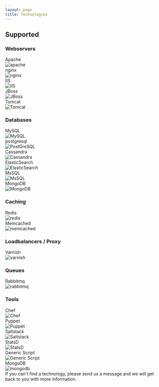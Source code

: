 ```yaml
---
layout: page
title: Technologies
---
```


## Supported

### Webservers
<div class="row technologies">
    <div class="col-sm-6 col-md-4">
        <div class="panel panel-default">
            <div class="panel-heading">Apache</div>
            <div class="panel-body">
                <img src="{{ site.baseurl }}/gfx/getting-started/technologies/apache.jpg" alt="apache" />
            </div>
        </div>
    </div>
    <div class="col-sm-6 col-md-4">
        <div class="panel panel-default">
            <div class="panel-heading">nginx</div>
            <div class="panel-body">
                <img src="{{ site.baseurl }}/gfx/getting-started/technologies/nginx.png" alt="nginx" />
            </div>
        </div>
    </div>
    <div class="col-sm-6 col-md-4">
        <div class="panel panel-default">
            <div class="panel-heading">IIS</div>
            <div class="panel-body">
                <img src="{{ site.baseurl }}/gfx/getting-started/technologies/iis.png" alt="IIS" />
            </div>
        </div>
    </div>
    <div class="col-sm-6 col-md-4">
        <div class="panel panel-default">
            <div class="panel-heading">JBoss</div>
            <div class="panel-body">
                <img src="{{ site.baseurl }}/gfx/getting-started/technologies/jboss.jpg" alt="JBoss" />
            </div>
        </div>
    </div>
    <div class="col-sm-6 col-md-4">
        <div class="panel panel-default">
            <div class="panel-heading">Tomcat</div>
            <div class="panel-body">
                <img src="{{ site.baseurl }}/gfx/getting-started/technologies/tomcat.jpg" alt="Tomcat" />
            </div>
        </div>
    </div>
</div>


### Databases
<div class="row technologies">
    <div class="col-sm-6 col-md-4">
        <div class="panel panel-default">
            <div class="panel-heading">MySQL</div>
            <div class="panel-body">
                <img src="{{ site.baseurl }}/gfx/getting-started/technologies/mysql.png" alt="MySQL" />
            </div>
        </div>
    </div>
    <div class="col-sm-6 col-md-4">
        <div class="panel panel-default">
            <div class="panel-heading">postgresql</div>
            <div class="panel-body">
                <img src="{{ site.baseurl }}/gfx/getting-started/technologies/postgres-logo.png" alt="PostGreSQL" />
            </div>
        </div>
    </div>
    <div class="col-sm-6 col-md-4">
        <div class="panel panel-default">
            <div class="panel-heading">Cassandra</div>
            <div class="panel-body">
                <img src="{{ site.baseurl }}/gfx/getting-started/technologies/cassandra.jpg" alt="Cassandra" />
            </div>
        </div>
    </div>
    <div class="col-sm-6 col-md-4">
        <div class="panel panel-default">
            <div class="panel-heading">ElasticSearch</div>
            <div class="panel-body">
                <img src="{{ site.baseurl }}/gfx/getting-started/technologies/elasticsearch.jpg" alt="ElasticSearch" />
            </div>
        </div>
    </div>
    <div class="col-sm-6 col-md-4">
        <div class="panel panel-default">
            <div class="panel-heading">MsSQL</div>
            <div class="panel-body">
                <img src="{{ site.baseurl }}/gfx/getting-started/technologies/mssql.jpg" alt="MsSQL" />
            </div>
        </div>
    </div>
    <div class="col-sm-6 col-md-4">
        <div class="panel panel-default">
            <div class="panel-heading">MongoDB</div>
            <div class="panel-body">
                <img src="{{ site.baseurl }}/gfx/getting-started/technologies/mongodb.jpg" alt="MongoDB" />
            </div>
        </div>
    </div>
</div>


### Caching
<div class="row technologies">
    <div class="col-sm-6 col-md-4">
        <div class="panel panel-default">
            <div class="panel-heading">Redis</div>
            <div class="panel-body">
                <img src="{{ site.baseurl }}/gfx/getting-started/technologies/redis.jpg" alt="redis" />
            </div>
        </div>
    </div>
    <div class="col-sm-6 col-md-4">
        <div class="panel panel-default">
            <div class="panel-heading">Memcached</div>
            <div class="panel-body">
                <img src="{{ site.baseurl }}/gfx/getting-started/technologies/memcached.jpg" alt="memcached" />
            </div>
        </div>
    </div>
</div>


### Loadbalancers / Proxy
<div class="row technologies">
    <div class="col-sm-6 col-md-4">
        <div class="panel panel-default">
            <div class="panel-heading">Varnish</div>
            <div class="panel-body">
                <img src="{{ site.baseurl }}/gfx/getting-started/technologies/varnish.png" alt="varnish" />
            </div>
        </div>
    </div>
</div>


### Queues
<div class="row technologies">
    <div class="col-sm-6 col-md-4">
        <div class="panel panel-default">
            <div class="panel-heading">Rabbitmq</div>
            <div class="panel-body">
                <img src="{{ site.baseurl }}/gfx/getting-started/technologies/rabbitmq.jpg" alt="rabbitmq" />
            </div>
        </div>
    </div>
</div>

### Tools
<div class="row technologies">
    <div class="col-sm-6 col-md-4">
        <div class="panel panel-default">
            <div class="panel-heading">Chef</div>
            <div class="panel-body">
                <img src="{{ site.baseurl }}/gfx/getting-started/technologies/chef.png" alt="Chef" />
            </div>
        </div>
    </div>
    <div class="col-sm-6 col-md-4">
        <div class="panel panel-default">
            <div class="panel-heading">Puppet</div>
            <div class="panel-body">
                <img src="{{ site.baseurl }}/gfx/getting-started/technologies/puppet.png" alt="Puppet" />
            </div>
        </div>
    </div>
    <div class="col-sm-6 col-md-4">
        <div class="panel panel-default">
            <div class="panel-heading">Saltstack</div>
            <div class="panel-body">
                <img src="{{ site.baseurl }}/gfx/getting-started/technologies/saltstack.png" alt="Saltstack" />
            </div>
        </div>
    </div>
    <div class="col-sm-6 col-md-4">
        <div class="panel panel-default">
            <div class="panel-heading">StatsD</div>
            <div class="panel-body">
                <img src="{{ site.baseurl }}/gfx/getting-started/technologies/statsd.png" alt="StatsD" />
            </div>
        </div>
    </div>
    <div class="col-sm-6 col-md-4">
        <div class="panel panel-default">
            <div class="panel-heading">Generic Script</div>
            <div class="panel-body">
                <img src="{{ site.baseurl }}/gfx/getting-started/technologies/genericscript.png" alt="Generic Script" />
            </div>
        </div>
    </div>
    <div class="col-sm-6 col-md-4">
        <div class="panel panel-default">
            <div class="panel-heading">MongoDB</div>
            <div class="panel-body">
                <img src="{{ site.baseurl }}/gfx/getting-started/technologies/mongodb.jpg" alt="mongodb" />
            </div>
        </div>
    </div>
</div>

<div class="alert alert-info">If you can't find a technology, please send us a message and we will get back to you with more information.</div>
